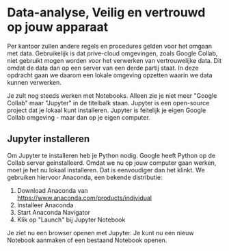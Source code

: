 # Data-analyse, Veilig en vertrouwd op jouw apparaat

Per kantoor zullen andere regels en procedures gelden voor het omgaan met data. Gebruikelijk is dat prive-cloud omgevingen, zoals Google Collab, niet gebruikt mogen worden voor het verwerken van vertrouwelijke data. Dit omdat de data dan op een server van een derde partij staat. In deze opdracht gaan we daarom een lokale omgeving opzetten waarin we data kunnen verwerken.

Je zult nog steeds werken met Notebooks. Alleen zie je niet meer "Google Collab" maar "Jupyter" in de titelbalk staan. Jupyter is een open-source project dat je lokaal kunt installeren. Jupyter is feitelijk je eigen Google Collab omgeving - maar dan op je eigen computer.

## Jupyter installeren

Om Jupyter te installeren heb je Python nodig. Google heeft Python op de Collab server geinstalleerd. Omdat we nu op jouw computer gaan werken, moet je het nu lokaal installeren. Dat is eenvoudiger dan het klinkt. We gebruiken hiervoor Anaconda, een bekende distributie:

1. Download Anaconda van https://www.anaconda.com/products/individual
2. Installeer Anaconda
3. Start Anaconda Navigator
4. Klik op "Launch" bij Jupyter Notebook

Je ziet nu een browser openen met Jupyter. Je kunt nu een nieuw Notebook aanmaken of een bestaand Notebook openen.

